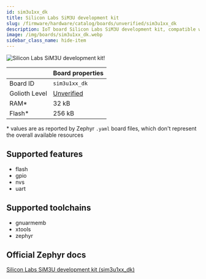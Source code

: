 ```yaml
---
id: sim3u1xx_dk
title: Silicon Labs SiM3U development kit
slug: /firmware/hardware/catalog/boards/unverified/sim3u1xx_dk
description: IoT board Silicon Labs SiM3U development kit, compatible with Golioth at unverified level.
image: /img/boards/sim3u1xx_dk.webp
sidebar_class_name: hide-item
---
```


[//]: # (This is an auto-generated file, do not edit! Changes to it will be lost upon re-generation)

![Silicon Labs SiM3U development kit!](/img/boards/sim3u1xx_dk.webp "Silicon Labs SiM3U development kit")

|                | Board properties     |
| -------------  | -------------------- |
| Board ID       | `sim3u1xx_dk` |
| Golioth Level  | [Unverified](/firmware/hardware#unverified-boards) |
| RAM*           | 32 kB |
| Flash*         | 256 kB |

\* values are as reported by Zephyr `.yaml` board files, which don't represent the overall available resources



## Supported features

* flash
* gpio
* nvs
* uart

## Supported toolchains

* gnuarmemb
* xtools
* zephyr

## Official Zephyr docs

[Silicon Labs SiM3U development kit (sim3u1xx_dk)](https://docs.zephyrproject.org/latest/boards/silabs/dev_kits/sim3u1xx_dk/doc/index.html)
